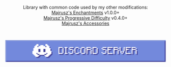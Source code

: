 <center>

Library with common code used by my other modifications: \
[Majrusz's Enchantments](https://modrinth.com/mod/majruszs-enchantments) v1.0.0+ \
[Majrusz's Progressive Difficulty](https://modrinth.com/mod/majruszs-progressive-difficulty) v0.4.0+ \
[Majrusz's Accessories](https://modrinth.com/mod/majruszs-accessories)

<br>

[![](https://github.com/Majrusz/MinecraftCommon/blob/main/Library/discord.png?raw=true)](https://discord.gg/9UF774WcuW)

</center>